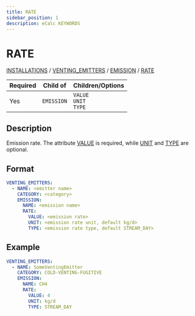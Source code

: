 ```yaml
---
title: RATE
sidebar_position: 1
description: eCalc KEYWORDS
---
```

# RATE

[INSTALLATIONS](/about/references/keywords/INSTALLATIONS.md) /
[VENTING_EMITTERS](/about/references/keywords/VENTING_EMITTERS_TREE/index.md) /
[EMISSION](/about/references/keywords/VENTING_EMITTERS_TREE/EMISSION/index.md) /
[RATE](/about/references/keywords/VENTING_EMITTERS_TREE/EMISSION/RATE/index.md)


| Required | Child of   | Children/Options              |
|----------|------------|-------------------------------|
| Yes      | `EMISSION` | `VALUE`<br/>`UNIT`<br/>`TYPE` |

## Description
Emission rate. The attribute [VALUE](/about/references/keywords/VENTING_EMITTERS_TREE/EMISSION/RATE/VALUE.md) is required,
while [UNIT](/about/references/keywords/VENTING_EMITTERS_TREE/EMISSION/RATE/UNIT.md) and 
[TYPE](/about/references/keywords/VENTING_EMITTERS_TREE/EMISSION/RATE/TYPE.md) are optional.

## Format

~~~~~~~~yaml
VENTING_EMITTERS:
  - NAME: <emitter name>
    CATEGORY: <category>
    EMISSION:
      NAME: <emission name>
      RATE:
        VALUE: <emission rate>
        UNIT: <emission rate unit, default kg/d>
        TYPE: <emission rate type, default STREAM_DAY>
~~~~~~~~


## Example

~~~~~~~~yaml
VENTING_EMITTERS:
  - NAME: SomeVentingEmitter
    CATEGORY: COLD-VENTING-FUGITIVE
    EMISSION:
      NAME: CH4
      RATE:
        VALUE: 4
        UNIT: kg/d
        TYPE: STREAM_DAY
~~~~~~~~